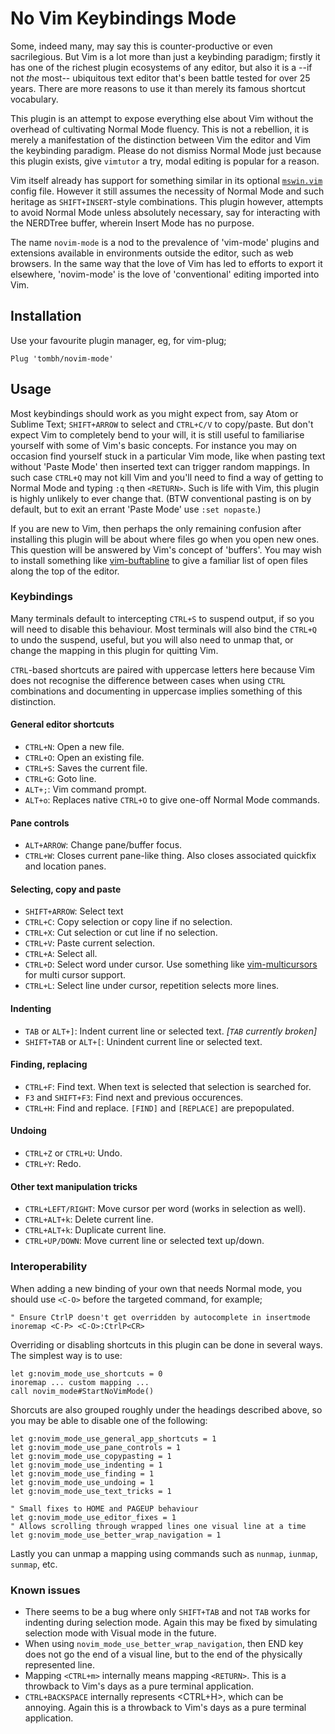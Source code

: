 # No Vim Keybindings Mode

Some, indeed many, may say this is counter-productive or even sacrilegious. But Vim is a lot more than just a keybinding paradigm; firstly it has one of the richest plugin ecosystems of any editor, but also it is a --if not *the* most-- ubiquitous text editor that's been battle tested for over 25 years. There are more reasons to use it than merely its famous shortcut vocabulary.

This plugin is an attempt to expose everything else about Vim without the overhead of cultivating Normal Mode fluency. This is not a rebellion, it is merely a manifestation of the distinction between Vim the editor and Vim the keybinding paradigm. Please do not dismiss Normal Mode just because this plugin exists, give `vimtutor` a try, modal editing is popular for a reason.

Vim itself already has support for something similar in its optional [`mswin.vim`](https://github.com/vim/vim/blob/master/runtime/mswin.vim) config file. However it still assumes the necessity of Normal Mode and such heritage as `SHIFT+INSERT`-style combinations. This plugin however, attempts to avoid Normal Mode unless absolutely necessary, say for interacting with the NERDTree buffer, wherein Insert Mode has no purpose.

The name `novim-mode` is a nod to the prevalence of 'vim-mode' plugins and extensions available in environments outside the editor, such as web browsers. In the same way that the love of Vim has led to efforts to export it elsewhere, 'novim-mode' is the love of 'conventional' editing imported into Vim.

## Installation

Use your favourite plugin manager, eg, for vim-plug;

`Plug 'tombh/novim-mode'`

## Usage

Most keybindings should work as you might expect from, say Atom or Sublime Text; `SHIFT+ARROW` to select and `CTRL+C/V` to copy/paste. But don't expect Vim to completely bend to your will, it is still useful to familiarise yourself with some of Vim's basic concepts. For instance you may on occasion find yourself stuck in a particular Vim mode, like when pasting text without 'Paste Mode' then inserted text can trigger random mappings. In such case `CTRL+Q` may not kill Vim and you'll need to find a way of getting to Normal Mode and typing `:q` then `<RETURN>`. Such is life with Vim, this plugin is highly unlikely to ever change that. (BTW conventional pasting is on by default, but to exit an errant 'Paste Mode' use `:set nopaste`.)

If you are new to Vim, then perhaps the only remaining confusion after installing
this plugin will be about where files go when you open new ones. This question
will be answered by Vim's concept of 'buffers'. You may wish to install something
like [vim-buftabline](https://github.com/ap/vim-buftabline) to give a familiar
list of open files along the top of the editor.

### Keybindings

Many terminals default to intercepting `CTRL+S` to suspend output, if so you will
need to disable this behaviour. Most terminals will also bind the `CTRL+Q` to undo
the suspend, useful, but you will also need to unmap that, or change the mapping
in this plugin for quitting Vim.

`CTRL`-based shortcuts are paired with uppercase letters here because Vim
does not recognise the difference between cases when using `CTRL` combinations and
documenting in uppercase implies something of this distinction.

#### General editor shortcuts
  * `CTRL+N`: Open a new file.
  * `CTRL+O`: Open an existing file.
  * `CTRL+S`: Saves the current file.
  * `CTRL+G`: Goto line.
  * `ALT+;`: Vim command prompt.
  * `ALT+o`: Replaces native `CTRL+O` to give one-off Normal Mode commands.

#### Pane controls
  * `ALT+ARROW`: Change pane/buffer focus.
  * `CTRL+W`: Closes current pane-like thing. Also closes associated quickfix and location panes.

#### Selecting, copy and paste
  * `SHIFT+ARROW`: Select text
  * `CTRL+C`: Copy selection or copy line if no selection.
  * `CTRL+X`: Cut selection or cut line if no selection.
  * `CTRL+V`: Paste current selection.
  * `CTRL+A`: Select all.
  * `CTRL+D`: Select word under cursor. Use something like [vim-multicursors](https://github.com/terryma/vim-multiple-cursors) for multi cursor support.
  * `CTRL+L`: Select line under cursor, repetition selects more lines.

#### Indenting
  * `TAB` or `ALT+]`: Indent current line or selected text. _[`TAB` currently broken]_
  * `SHIFT+TAB` or `ALT+[`: Unindent current line or selected text.

#### Finding, replacing
  * `CTRL+F`: Find text. When text is selected that selection is searched for.
  * `F3` and `SHIFT+F3`: Find next and previous occurences.
  * `CTRL+H`: Find and replace. `[FIND]` and `[REPLACE]` are prepopulated.

#### Undoing
  * `CTRL+Z` or `CTRL+U`: Undo.
  * `CTRL+Y`: Redo.

#### Other text manipulation tricks
  * `CTRL+LEFT/RIGHT`: Move cursor per word (works in selection as well).
  * `CTRL+ALT+k`: Delete current line.
  * `CTRL+ALT+k`: Duplicate current line.
  * `CTRL+UP/DOWN`: Move current line or selected text up/down.

### Interoperability
When adding a new binding of your own that needs Normal mode, you should use `<C-O>` before the targeted command, for example;
```vim
" Ensure CtrlP doesn't get overridden by autocomplete in insertmode
inoremap <C-P> <C-O>:CtrlP<CR>
```

Overriding or disabling shortcuts in this plugin can be done in several ways. The simplest way is to use:
```
let g:novim_mode_use_shortcuts = 0
inoremap ... custom mapping ...
call novim_mode#StartNoVimMode()
```

Shorcuts are also grouped roughly under the headings described above, so you may be able to disable
one of the following:
```vim
let g:novim_mode_use_general_app_shortcuts = 1
let g:novim_mode_use_pane_controls = 1
let g:novim_mode_use_copypasting = 1
let g:novim_mode_use_indenting = 1
let g:novim_mode_use_finding = 1
let g:novim_mode_use_undoing = 1
let g:novim_mode_use_text_tricks = 1

" Small fixes to HOME and PAGEUP behaviour
let g:novim_mode_use_editor_fixes = 1
" Allows scrolling through wrapped lines one visual line at a time
let g:novim_mode_use_better_wrap_navigation = 1
```

Lastly you can unmap a mapping using commands such as `nunmap`, `iunmap`, `sunmap`, etc.

### Known issues
  * There seems to be a bug where only `SHIFT+TAB` and not `TAB` works for indenting during selection mode. Again this may be fixed by simulating selection mode with Visual mode in the future.
  * When using `novim_mode_use_better_wrap_navigation`, then END key does not go the end of a visual line, but to the end of the physically represented line.
  * Mapping `<CTRL+m>` internally means mapping `<RETURN>`. This is a throwback to Vim's days as a pure terminal application.
  * `CTRL+BACKSPACE` internally represents <CTRL+H>, which can be annoying. Again this is a throwback to Vim's days as a pure terminal application.

